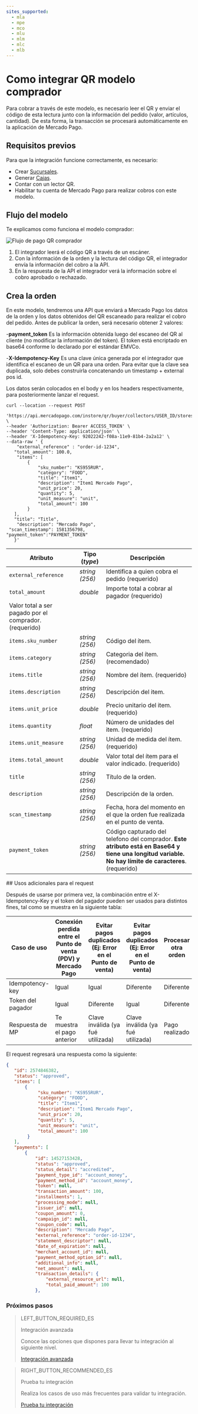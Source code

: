 ```yaml
---
sites_supported:
  - mla
  - mpe
  - mco
  - mlu
  - mlm
  - mlc
  - mlb
---
```


# Como integrar QR modelo comprador

Para cobrar a través de este modelo, es necesario leer el QR y enviar el código de esta lectura junto con la información del pedido (valor, artículos, cantidad). De esta forma, la transacción se procesará automáticamente en la aplicación de Mercado Pago.

## Requisitos  previos

Para que la integración funcione correctamente, es necesario:

- Crear [Sucursales](https://www.mercadopago[FAKER][URL][DOMAIN]/developers/es/docs/qr-code/stores-and-pos).
- Generar [Cajas](https://www.mercadopago[FAKER][URL][DOMAIN]/developers/es/docs/qr-code/stores-and-pos).
- Contar con un lector QR.
- Habilitar tu cuenta de Mercado Pago para realizar cobros con este modelo. 


## Flujo del modelo

Te explicamos como funciona el modelo comprador:

![Flujo de pago QR comprador](/images/mobile/flujo-qrc-ES.png)

1. El integrador leerá el código QR a través de un escáner. 
2. Con la información de la orden y la lectura del código QR, el integrador envía la información del cobro a la API.
3. En la respuesta de la API el integrador verá la información sobre el cobro aprobado o rechazado.


## Crea la orden

En este modelo, tendremos una API que enviará a Mercado Pago los datos de la orden y los datos obtenidos del QR escaneado para realizar el cobro del pedido.
Antes de publicar la orden, será necesario obtener 2 valores: 

-**payment_token**
Es la información obtenida luego del escaneo del QR al cliente (no modificar la información del token).
El token está encriptado en base64 conforme lo declarado por el estándar EMVCo. 

-**X-Idempotency-Key**
Es una clave única generada por el integrador que identifica el escaneo de un QR para una orden. Para evitar que la clave sea duplicada, solo debes construirla concatenando un timestamp + external pos id. 

Los datos serán colocados en el body y en los headers respectivamente, para posteriormente lanzar el request.

```curl
curl --location --request POST
 'https://api.mercadopago.com/instore/qr/buyer/collectors/USER_ID/stores/EXTERNAL_STORE_ID/pos/EXTERNAL_POS_ID/orders' \
--header 'Authorization: Bearer ACCESS_TOKEN' \
--header 'Content-Type: application/json' \
--header 'X-Idempotency-Key: 92022242-f08a-11e9-81b4-2a2a12' \
--data-raw ' {
    "external_reference" : "order-id-1234",
   "total_amount": 100.0,
    "items": [
        {
            "sku_number": "KS955RUR",
            "category": "FOOD",
            "title": "Item1",
            "description": "Item1 Mercado Pago",
            "unit_price": 20,
            "quantity": 5,
            "unit_measure": "unit",
            "total_amount": 100
        }
   ],
   "title": "Title",
    "description": "Mercado Pago",
 "scan_timestamp": 1581356798,
"payment_token":"PAYMENT_TOKEN"
   }'
```
| Atributo | Tipo (_type_) | Descripción |
| --- | --- | --- |
| `external_reference` | _string (256)_ | Identifica a quien cobra el pedido (requerido) |
| `total_amount` | _double_ | Importe total a cobrar al pagador (requerido)
Valor total a ser pagado por el comprador. (requerido) |
| `items.sku_number` | _string (256)_ | Código del ítem. |
| `items.category` | _string (256)_ | Categoria del ítem. (recomendado) |
| `items.title` | _string (256)_ | Nombre del ítem. (requerido) |
| `items.description` | _string (256)_ |  Descripción del item. |
| `items.unit_price` | _double_ | Precio unitario del item. (requerido) |
| `items.quantity` | _float_ | Número de unidades del item. (requerido) |
| `items.unit_measure` | _string (256)_ | Unidad de medida del ítem. (requerido)  |
| `items.total_amount` | _double_ | Valor total del ítem para el valor indicado. (requerido) |
| `title` | _string (256)_ | Título de la orden. |
| `description` | _string (256)_ | Descripción de la orden. |
| `scan_timestamp` | _string (256)_ | Fecha, hora del momento en el que la orden fue realizada en el punto de venta.  |
| `payment_token` | _string (256)_ | Código capturado del telefono del comprador. **Este atributo está en Base64 y tiene una longitud variable. No hay límite de caracteres**. (requerido) |


## Usos adicionales para el request

Después de usarse por primera vez, la combinación entre el X-Idempotency-Key y el token del pagador pueden ser usados para distintos fines, tal como se muestra en la siguiente tabla: 

Caso de uso | Conexión perdida entre el Punto de venta (PDV) y Mercado Pago | Evitar pagos duplicados (Ej: Error en el Punto de venta) | Evitar pagos duplicados (Ej: Error en el Punto de venta) | Procesar otra orden
----------------- | ----------------- | ----------------- | ----------------- | -----------------
Idempotency-key | Igual | Igual | Diferente | Diferente
Token del pagador | Igual | Diferente | Igual | Diferente
Respuesta de MP | Te muestra el pago anterior | Clave inválida (ya fué utilizada) | Clave inválida (ya fué utilizada) | Pago realizado

El request regresará una respuesta como la siguiente:

```json
{
   "id": 2574846382,
   "status": "approved",
   "items": [
       {
            "sku_number": "KS955RUR",
            "category": "FOOD",
            "title": "Item1",
            "description": "Item1 Mercado Pago",
            "unit_price": 20,
            "quantity": 5,
            "unit_measure": "unit",
            "total_amount": 100
        }
   ],
   "payments": [
       {
           "id": 14527153428,
           "status": "approved",
           "status_detail": "accredited",
           "payment_type_id": "account_money",
           "payment_method_id": "account_money",
           "token": null,
           "transaction_amount": 100,
           "installments": 1,
           "processing_mode": null,
           "issuer_id": null,
           "coupon_amount": 0,
           "campaign_id": null,
           "coupon_code": null,
           "description": "Mercado Pago",
           "external_reference": "order-id-1234",
           "statement_descriptor": null,
           "date_of_expiration": null,
           "merchant_account_id": null,
           "payment_method_option_id": null,
           "additional_info": null,
           "net_amount": null,
           "transaction_details": {
               "external_resource_url": null,
               "total_paid_amount": 100
           },
```

### Próximos pasos


> LEFT_BUTTON_REQUIRED_ES
>
> Integración avanzada
>
> Conoce las opciones que dispones para llevar tu integración al siguiente nivel.
>
> [Integración avanzada](https://www.mercadopago[FAKER][URL][DOMAIN]/developers/es/docs/qr-code/qr-buyer-model/qr-advanced-integration)


> RIGHT_BUTTON_RECOMMENDED_ES
>
> Prueba tu integración
>
> Realiza los casos de uso más frecuentes para validar tu integración.
>
> [Prueba tu integración](https://www.mercadopago[FAKER][URL][DOMAIN]/developers/es/docs/qr-code/qr-buyer-model/qr-integration-test)
